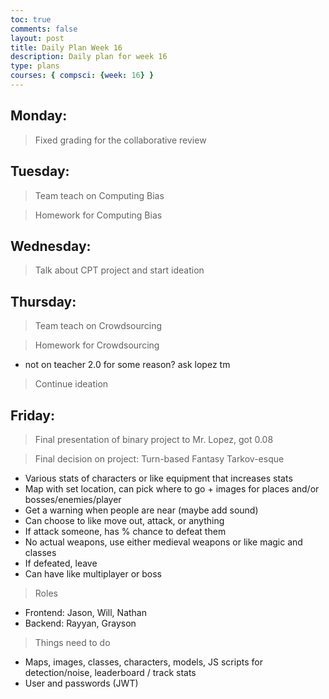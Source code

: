 ```yaml
---
toc: true
comments: false
layout: post
title: Daily Plan Week 16
description: Daily plan for week 16
type: plans
courses: { compsci: {week: 16} }
---
```


## Monday:
> Fixed grading for the collaborative review

## Tuesday:
> Team teach on Computing Bias

> Homework for Computing Bias

## Wednesday:
> Talk about CPT project and start ideation

## Thursday:
> Team teach on Crowdsourcing

> Homework for Crowdsourcing
- not on teacher 2.0 for some reason? ask lopez tm

> Continue ideation

## Friday:
> Final presentation of binary project to Mr. Lopez, got 0.08

> Final decision on project: Turn-based Fantasy Tarkov-esque
- Various stats of characters or like equipment that increases stats
- Map with set location, can pick where to go + images for places and/or bosses/enemies/player
- Get a warning when people are near (maybe add sound)
- Can choose to like move out, attack, or anything
- If attack someone, has % chance to defeat them
- No actual weapons, use either medieval weapons or like magic and classes
- If defeated, leave
- Can have like multiplayer or boss

> Roles
- Frontend: Jason, Will, Nathan
- Backend: Rayyan, Grayson

> Things need to do
- Maps, images, classes, characters, models, JS scripts for detection/noise, leaderboard / track stats
- User and passwords (JWT)